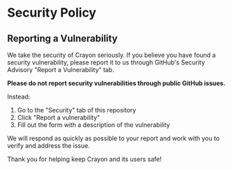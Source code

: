 # Security Policy

## Reporting a Vulnerability

We take the security of Crayon seriously. If you believe you have found a security vulnerability, please report it to us through GitHub's Security Advisory "Report a Vulnerability" tab.

**Please do not report security vulnerabilities through public GitHub issues.**

Instead:
1. Go to the "Security" tab of this repository
2. Click "Report a vulnerability"
3. Fill out the form with a description of the vulnerability

We will respond as quickly as possible to your report and work with you to verify and address the issue.

Thank you for helping keep Crayon and its users safe!

